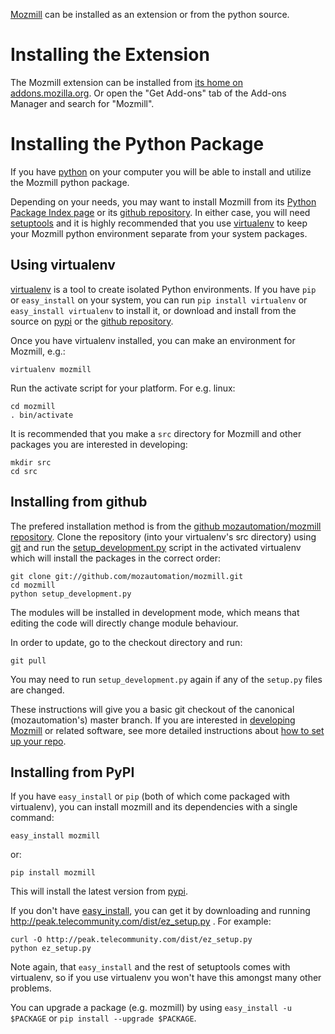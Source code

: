 [Mozmill](https://developer.mozilla.org/en/Mozmill) 
can be installed as an extension or from the python source.


# Installing the Extension

The Mozmill extension can be installed from 
[its home on addons.mozilla.org](https://addons.mozilla.org/en-US/firefox/addon/9018).
Or open the "Get Add-ons" tab of the Add-ons Manager and search for
"Mozmill".


# Installing the Python Package

If you have [python](http://python.org) on your computer you will be
able to install and utilize the Mozmill python package.

Depending on your needs, you may want to install Mozmill from its
[Python Package Index page](http://pypi.python.org/pypi/mozmill) or
its [github repository](https://github.com/mozautomation/mozmill). In
either case, you will need 
[setuptools](http://peak.telecommunity.com/DevCenter/setuptools) and
it is highly recommended that you use 
[virtualenv](http://www.virtualenv.org/) to keep your Mozmill python
environment separate from your system packages.


## Using virtualenv

[virtualenv](http://www.virtualenv.org/) is a tool to create isolated
Python environments. If you have `pip` or `easy_install` on your
system, you can run `pip install virtualenv` or `easy_install
virtualenv` to install it, or download and install from the source on
[pypi](http://pypi.python.org/pypi/virtualenv) or the
[github repository](https://github.com/pypa/virtualenv).

Once you have virtualenv installed, you can make an environment for 
Mozmill, e.g.:

    virtualenv mozmill

Run the activate script for your platform.  For e.g. linux:

    cd mozmill
    . bin/activate

It is recommended that you make a `src` directory for Mozmill and
other packages you are interested in developing:

    mkdir src
    cd src


## Installing from github

The prefered installation method is from the 
[github mozautomation/mozmill repository](https://github.com/mozautomation/mozmill/). 
Clone the repository (into your virtualenv's src directory) 
using [git](http://git-scm.com/) and run the
[setup_development.py](https://github.com/mozautomation/mozmill/blob/master/setup_development.py)
script in the activated virtualenv which will install the packages in the correct order:

    git clone git://github.com/mozautomation/mozmill.git
    cd mozmill
    python setup_development.py

The modules will be installed in development mode, which means that
editing the code will directly change module behaviour.

In order to update, go to the checkout directory and run:

    git pull

You may need to run `setup_development.py` again if any of the
`setup.py` files are changed.

These instructions will give you a basic git checkout of the canonical
(mozautomation's) master branch.  If you are interested in 
[developing Mozmill](https://wiki.mozilla.org/Auto-tools/Projects/Mozmill)
or related software, see more detailed instructions about
[how to set up your repo](https://wiki.mozilla.org/Auto-tools/Projects/Mozmill/RepoSetup).


## Installing from PyPI

If you have `easy_install` or `pip` (both of which come packaged with
virtualenv), you can install mozmill and its dependencies with a
single command:

    easy_install mozmill

or:

    pip install mozmill

This will install the latest version from
[pypi](http://pypi.python.org/pypi/mozmill).

If you don't have
[easy_install](http://pypi.python.org/pypi/setuptools), you can get it
by downloading and running
http://peak.telecommunity.com/dist/ez_setup.py . For example:

    curl -O http://peak.telecommunity.com/dist/ez_setup.py
    python ez_setup.py

Note again, that `easy_install` and the rest of setuptools comes with
virtualenv, so if you use virtualenv you won't have this amongst many
other problems.

You can upgrade a package (e.g. mozmill) by using `easy_install -u $PACKAGE` or 
`pip install --upgrade $PACKAGE`.
